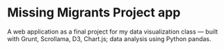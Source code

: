 # Missing Migrants Project app

A web application as a final project for my data visualization class — built with Grunt, Scrollama, D3, Chart.js; data analysis using Python pandas.
